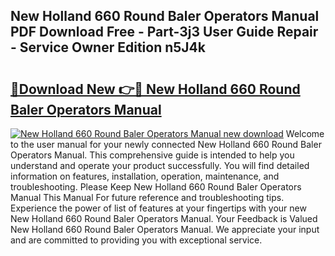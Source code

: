 ## New Holland 660 Round Baler Operators Manual PDF Download Free - Part-3j3 User Guide Repair - Service Owner Edition n5J4k

# <h2><a href="http://bc95174.oget.top/?id=New+Holland+660+Round+Baler+Operators+Manual">🔗Download New 👉🔴 New Holland 660 Round Baler Operators Manual</a></h2>

[![New Holland 660 Round Baler Operators Manual new download](https://i.imgur.com/5g1atiW.png)](http://bc95174.oget.top/?id=New+Holland+660+Round+Baler+Operators+Manual)
Welcome to the user manual for your newly connected New Holland 660 Round Baler Operators Manual. This comprehensive guide is intended to help you understand and operate your product successfully. You will find detailed information on features, installation, operation, maintenance, and troubleshooting. Please Keep New Holland 660 Round Baler Operators Manual This Manual For future reference and troubleshooting tips. Experience the power of list of features at your fingertips with your new New Holland 660 Round Baler Operators Manual. Your Feedback is Valued New Holland 660 Round Baler Operators Manual. We appreciate your input and are committed to providing you with exceptional service.
